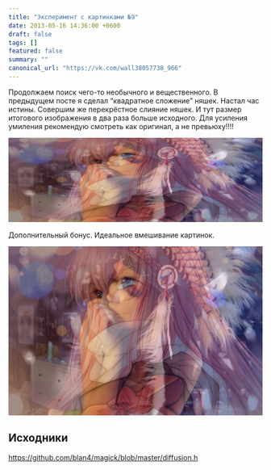 ```yaml
---
title: "Эксперимент с картинками №9"
date: 2013-05-16 14:36:00 +0600
draft: false
tags: []
featured: false
summary: ""
canonical_url: "https://vk.com/wall38057738_966"
---
```


Продолжаем поиск чего-то необычного и вещественного.
В предыдущем посте я сделал “квадратное сложение” няшек. Настал час истины. Совершим же перекрёстное слияние няшек. И тут размер итогового изображения в два раза больше исходного. Для усиления умиления рекомендую смотреть как оригинал, а не превьюху!!!!

![Alt Text](/assets/imagemagick-experiments-9/jvkjivomg6u8ozqmytsl.jpg)

Дополнительный бонус. Идеальное вмешивание картинок.

![Alt Text](/assets/imagemagick-experiments-9/flaj21d7bzk30zgt1s7i.jpeg)

## Исходники

https://github.com/blan4/magick/blob/master/diffusion.h
